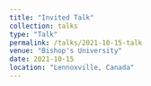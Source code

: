 ```yaml
---
title: "Invited Talk"
collection: talks
type: "Talk"
permalink: /talks/2021-10-15-talk
venue: "Bishop's University"
date: 2021-10-15
location: "Lennoxville, Canada"
---
```


